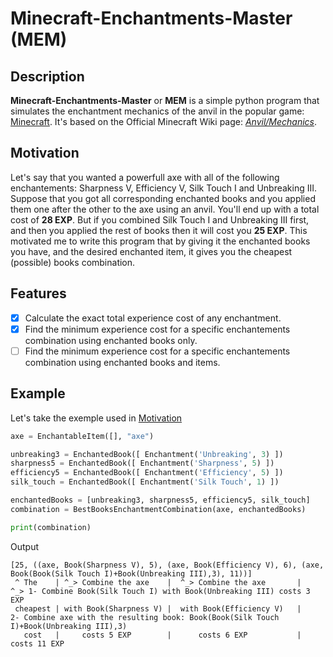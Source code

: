 # Minecraft-Enchantments-Master (MEM)

## Description
**Minecraft-Enchantments-Master** or **MEM** is a simple python program that simulates the enchantment mechanics of the anvil in the popular game: [Minecraft](https://fr.wikipedia.org/wiki/Minecraft).
It's based on the Official Minecraft Wiki page: [*Anvil/Mechanics*](https://minecraft.gamepedia.com/Anvil/Mechanics).

## Motivation
Let's say that you wanted a powerfull axe with all of the following enchantements: Sharpness V, Efficiency V, Silk Touch I and Unbreaking III. Suppose that you got all corresponding enchanted books and you applied them one after the other to the axe using an anvil. You'll end up with a total cost of **28 EXP**.
But if you combined Silk Touch I and Unbreaking III first, and then you applied the rest of books then it will cost you **25 EXP**. 
This motivated me to write this program that by giving it the enchanted books you have, and the desired enchanted item, it gives you the cheapest (possible) books combination.

## Features
- [x] Calculate the exact total experience cost of any enchantment.
- [x] Find the minimum experience cost for a specific enchantements combination using enchanted books only.
- [ ] Find the minimum experience cost for a specific enchantements combination using enchanted books and items.

## Example
Let's take the exemple used in [Motivation](#Motivation)
```python
axe = EnchantableItem([], "axe")

unbreaking3 = EnchantedBook([ Enchantment('Unbreaking', 3) ])
sharpness5 = EnchantedBook([ Enchantment('Sharpness', 5) ])
efficiency5 = EnchantedBook([ Enchantment('Efficiency', 5) ])
silk_touch = EnchantedBook([ Enchantment('Silk Touch', 1) ])

enchantedBooks = [unbreaking3, sharpness5, efficiency5, silk_touch]
combination = BestBooksEnchantmentCombination(axe, enchantedBooks)

print(combination)
```
Output
```
[25, ((axe, Book(Sharpness V), 5), (axe, Book(Efficiency V), 6), (axe, Book(Book(Silk Touch I)+Book(Unbreaking III),3), 11))]
 ^ The    | ^_> Combine the axe    |  ^_> Combine the axe       |    ^_> 1- Combine Book(Silk Touch I) with Book(Unbreaking III) costs 3 EXP
 cheapest | with Book(Sharpness V) |  with Book(Efficiency V)   |     2- Combine axe with the resulting book: Book(Book(Silk Touch I)+Book(Unbreaking III),3)
   cost   |     costs 5 EXP        |      costs 6 EXP           |                            costs 11 EXP
```


